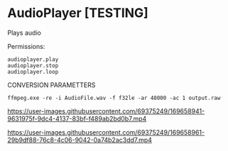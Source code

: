 # AudioPlayer [TESTING]

Plays audio

Permissions:
```
audioplayer.play
audioplayer.stop
audioplayer.loop
```
CONVERSION PARAMETTERS
```
ffmpeg.exe -re -i AudioFile.wav -f f32le -ar 48000 -ac 1 output.raw
```

https://user-images.githubusercontent.com/69375249/169658941-9631975f-9dc4-4137-83bf-f489ab2bd0b7.mp4

https://user-images.githubusercontent.com/69375249/169658961-29b9df88-76c8-4c06-9042-0a74b2ac3dd7.mp4
